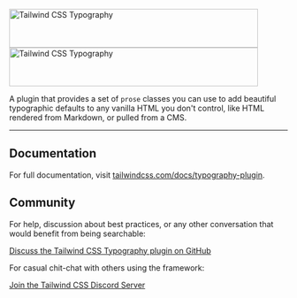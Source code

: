 <p>
  <a href="https://tailwindcss.com/docs/typography-plugin#gh-light-mode-only" target="_blank">
    <img src="./.github/logo-light.svg" alt="Tailwind CSS Typography" width="450" height="70">
  </a>
  <a href="https://tailwindcss.com/docs/typography-plugin#gh-dark-mode-only" target="_blank">
    <img src="./.github/logo-dark.svg" alt="Tailwind CSS Typography" width="450" height="70">
  </a>
</p>

A plugin that provides a set of `prose` classes you can use to add beautiful typographic defaults to any vanilla HTML you don't control, like HTML rendered from Markdown, or pulled from a CMS.

---

## Documentation

For full documentation, visit [tailwindcss.com/docs/typography-plugin](https://tailwindcss.com/docs/typography-plugin).

## Community

For help, discussion about best practices, or any other conversation that would benefit from being searchable:

[Discuss the Tailwind CSS Typography plugin on GitHub](https://github.com/tailwindlabs/tailwindcss/discussions)

For casual chit-chat with others using the framework:

[Join the Tailwind CSS Discord Server](https://tailwindcss.com/discord)
